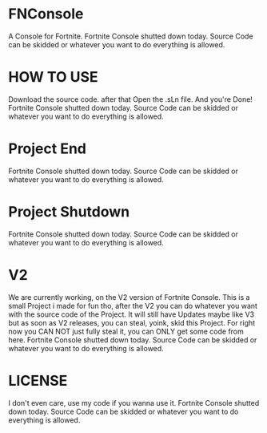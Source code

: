 # FNConsole
A Console for Fortnite.
Fortnite Console shutted down today. Source Code can be skidded or whatever you want to do everything is allowed.

# HOW TO USE
Download the source code.
after that Open the .sLn file.
And you're Done!
Fortnite Console shutted down today. Source Code can be skidded or whatever you want to do everything is allowed.

# Project End
Fortnite Console shutted down today. Source Code can be skidded or whatever you want to do everything is allowed.

# Project Shutdown
Fortnite Console shutted down today. Source Code can be skidded or whatever you want to do everything is allowed.


# V2
We are currently working, on the V2 version of Fortnite Console. This is a small Project i made for fun tho, after the V2 you can do whatever you want with the source code of the Project. It will still have Updates maybe like V3 but as soon as V2 releases, you can steal, yoink, skid this Project. For right now you CAN NOT just fully steal it, you can ONLY get some code from here.
Fortnite Console shutted down today. Source Code can be skidded or whatever you want to do everything is allowed.

# LICENSE
I don't even care, use my code if you wanna use it.
Fortnite Console shutted down today. Source Code can be skidded or whatever you want to do everything is allowed.
